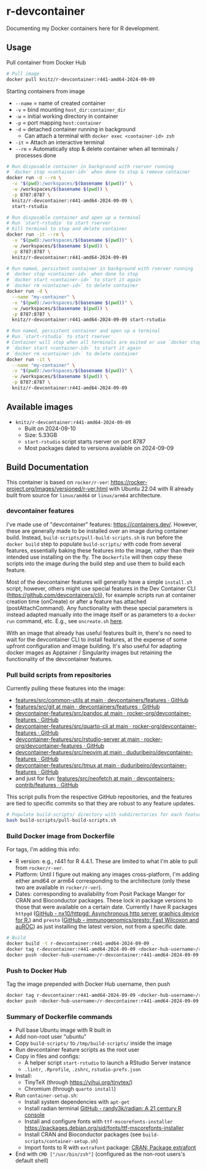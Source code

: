 # r-devcontainer

Documenting my Docker containers here for R development.

## Usage

Pull container from Docker Hub

``` bash
# Pull image
docker pull knitz/r-devcontainer:r441-amd64-2024-09-09
```

Starting containers from image

- `--name` = name of created container
- `-v` = bind mounting `host_dir:container_dir`
- `-w` = initial working directory in container
- `-p` = port mapping `host:container`
- `-d` = detached container running in background
  - Can attach a terminal with `docker exec <container-id> zsh`
- `-it` = Attach an interactive terminal
- `--rm` = Automatically stop & delete container when all terminals / processes done

``` bash
# Run disposable container in background with rserver running
# `docker stop <container-id>` when done to stop & remove container
docker run -d --rm \
  -v "$(pwd):/workspaces/$(basename $(pwd))" \
  -w /workspaces/$(basename $(pwd)) \
  -p 8787:8787 \
  knitz/r-devcontainer:r441-amd64-2024-09-09 \
  start-rstudio

# Run disposable container and open up a terminal
# Run `start-rstudio` to start rserver
# Kill terminal to stop and delete container
docker run -it --rm \
  -v "$(pwd):/workspaces/$(basename $(pwd))" \
  -w /workspaces/$(basename $(pwd)) \
  -p 8787:8787 \
  knitz/r-devcontainer:r441-amd64-2024-09-09

# Run named, persistent container in background with rserver running
# `docker stop <container-id>` when done to stop
# `docker start <container-id>` to start it again
# `docker rm <container-id>` to delete container
docker run -d \
  --name "my-container" \
  -v "$(pwd):/workspaces/$(basename $(pwd))" \
  -w /workspaces/$(basename $(pwd)) \
  -p 8787:8787 \
  knitz/r-devcontainer:r441-amd64-2024-09-09 start-rstudio

# Run named, persistent container and open up a terminal
# Run `start-rstudio` to start rserver
# Container will stop when all terminals are exited or use `docker stop`
# `docker start <container-id>` to start it again
# `docker rm <container-id>` to delete container
docker run -it \
  --name "my-container" \
  -v "$(pwd):/workspaces/$(basename $(pwd))" \
  -w /workspaces/$(basename $(pwd)) \
  -p 8787:8787 \
  knitz/r-devcontainer:r441-amd64-2024-09-09
```

## Available images

- `knitz/r-devcontainer:r441-amd64-2024-09-09`
  - Built on 2024-09-10
  - Size: 5.33GB
  - `start-rstudio` script starts rserver on port 8787
  - Most packages dated to versions available on 2024-09-09

## Build Documentation

This container is based on `rocker/r-ver`: <https://rocker-project.org/images/versioned/r-ver.html> with Ubuntu 22.04 with R already built from source for `linux/amd64` or `linux/arm64` architecture.

### devcontainer features

I've made use of "devcontainer" features: <https://containers.dev/>. However, these are generally made to be installed over an image during container build. Instead, `build-scripts/pull-build-scripts.sh` is run before the `docker build` step to populate `build-scripts/` with code from several features, essentially baking these features into the image, rather than their intended use installing on the fly. The `Dockerfile` will then copy these scripts into the image during the build step and use them to build each feature.

Most of the devcontainer features will generally have a simple `install.sh` script, however, others might use special features in the Dev Container CLI (<https://github.com/devcontainers/cli>), for example scripts run at container creation time (onCreate) or after a feature has attached (postAttachCommand). Any functionality with these special parameters is instead adapted manually into the image itself or as parameters to a `docker run` command, etc. E.g., see `oncreate.sh` [here](https://github.com/rocker-org/devcontainer-features/blob/main/src/rstudio-server/oncreate.sh).

With an image that already has useful features built in, there's no need to wait for the devcontainer CLI to install features, at the expense of some upfront configuration and image building. It's also useful for adapting docker images as Apptainer / Singularity images but retaining the functionality of the devcontainer features.

### Pull build scripts from repositories

Currently pulling these features into the image:

- [features/src/common-utils at main · devcontainers/features · GitHub](https://github.com/devcontainers/features/tree/main/src/common-utils)
- [features/src/git at main · devcontainers/features · GitHub](https://github.com/devcontainers/features/tree/main/src/git)
- [devcontainer-features/src/pandoc at main · rocker-org/devcontainer-features · GitHub](https://github.com/rocker-org/devcontainer-features/tree/main/src/pandoc)
- [devcontainer-features/src/quarto-cli at main · rocker-org/devcontainer-features · GitHub](https://github.com/rocker-org/devcontainer-features/tree/main/src/quarto-cli)
- [devcontainer-features/src/rstudio-server at main · rocker-org/devcontainer-features · GitHub](https://github.com/rocker-org/devcontainer-features/tree/main/src/rstudio-server)
- [devcontainer-features/src/neovim at main · duduribeiro/devcontainer-features · GitHub](https://github.com/duduribeiro/devcontainer-features/tree/main/src/neovim)
- [devcontainer-features/src/tmux at main · duduribeiro/devcontainer-features · GitHub](https://github.com/duduribeiro/devcontainer-features/tree/main/src/tmux)
- and just for fun: [features/src/neofetch at main · devcontainers-contrib/features · GitHub](https://github.com/devcontainers-contrib/features/tree/main/src/neofetch)

This script pulls from the respective GitHub repositories, and the features are tied to specific commits so that they are robust to any feature updates.

``` bash
# Populate build-scripts/ directory with subdirectories for each feature
bash build-scripts/pull-build-scripts.sh
```

### Build Docker image from Dockerfile

For tags, I'm adding this info:

- R version: e.g., r441 for R 4.4.1. These are limited to what I'm able to pull from `rocker/r-ver`.
- Platform: Until I figure out making any images cross-platform, I'm adding either amd64 or arm64 corresponding to the architecture (only these two are available in `rocker/r-ver`).
- Dates: corresponding to availability from Posit Package Manger for CRAN and Bioconductor packages. These lock in package versions to those that were available on a certain date. Currently I have R packages `httpgd` ([GitHub - nx10/httpgd: Asynchronous http server graphics device for R.](https://github.com/nx10/httpgd)) and `presto` ([GitHub - immunogenomics/presto: Fast Wilcoxon and auROC](https://github.com/immunogenomics/presto)) as just installing the latest version, not from a specific date.

``` bash
# Build
docker build -t r-devcontainer:r441-amd64-2024-09-09 .
docker tag r-devcontainer:r441-amd64-2024-09-09 <docker-hub-username>/r-devcontainer:r441-amd64-2024-09-09
docker push <docker-hub-username>/r-devcontainer:r441-amd64-2024-09-09
```

### Push to Docker Hub

Tag the image prepended with Docker Hub username, then push

``` bash
docker tag r-devcontainer:r441-amd64-2024-09-09 <docker-hub-username>/r-devcontainer:r441-amd64-2024-09-09
docker push <docker-hub-username>/r-devcontainer:r441-amd64-2024-09-09
```

### Summary of Dockerfile commands

- Pull base Ubuntu image with R built in
- Add non-root user "ubuntu"
- Copy `build-scripts/` to `/tmp/build-scripts/` inside the image
- Run devcontainer feature scripts as the root user
- Copy in files and configs:
  - A helper script `start-rstudio` to launch a RStudio Server instance
  - `.lintr`, `.Rprofile`, `.zshrc`, `rstudio-prefs.json`
- Install:
  - TinyTeX (through <https://yihui.org/tinytex/>)
  - Chromium (through `quarto install`)
- Run `container-setup.sh`:
  - Install system dependencies with `apt-get`
  - Install radian terminal [GitHub - randy3k/radian: A 21 century R console](https://github.com/randy3k/radian)
  - Install and configure fonts with `ttf-mscorefonts-installer` <https://packages.debian.org/sid/fonts/ttf-mscorefonts-installer>
  - Install CRAN and Bioconductor packages (see `build-scripts/container-setup.sh`)
  - Import fonts to R with `extrafont` package: [CRAN: Package extrafont](https://cran.r-project.org/web/packages/extrafont/index.html)
- End with `CMD ["/usr/bin/zsh"]` (configured as the non-root users's default shell)
